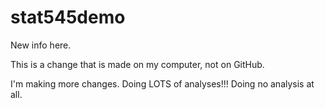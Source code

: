 # stat545demo

New info here. 

This is a change that is made on my computer, not on GitHub. 


I'm making more changes. Doing LOTS of analyses!!! Doing no analysis at all. 

